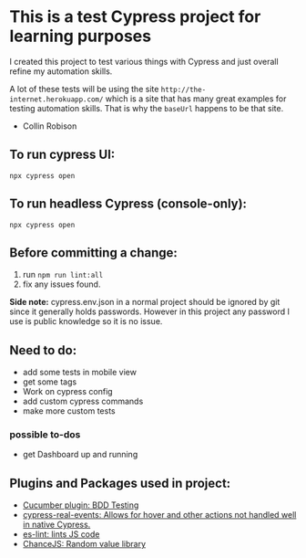 # This is a test Cypress project for learning purposes

I created this project to test various things with Cypress and just overall refine my automation skills.

A lot of these tests will be using the site `http://the-internet.herokuapp.com/` which is a site that has many great examples for testing automation skills. That is why the `baseUrl` happens to be that site.

 - Collin Robison

## To run cypress UI:
`npx cypress open`


## To run headless Cypress (console-only):
`npx cypress open`


## Before committing a change: 
1. run `npm run lint:all`
1. fix any issues found. 

**Side note:** cypress.env.json in a normal project should be ignored by git since it generally holds passwords. However in this project any password I use is public knowledge so it is no issue. 

## Need to do: 
- add some tests in mobile view
- get some tags 
- Work on cypress config
- add custom cypress commands
- make more custom tests

### possible to-dos
- get Dashboard up and running

## Plugins and Packages used in project: 
- [Cucumber plugin: BDD Testing](https://github.com/TheBrainFamily/cypress-cucumber-preprocessor#visual-Studio-Code)
- [cypress-real-events: Allows for hover and other actions not handled well in native Cypress.](https://github.com/dmtrKovalenko/cypress-real-events)
- [es-lint: lints JS code](https://eslint.org/)
- [ChanceJS: Random value library](https://chancejs.com/)
